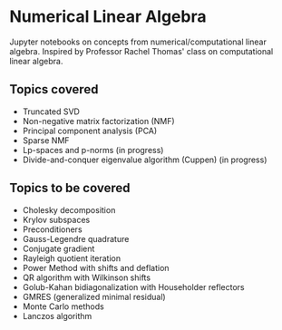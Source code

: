 # Numerical Linear Algebra
Jupyter notebooks on concepts from numerical/computational linear algebra. Inspired by Professor Rachel Thomas' class on computational linear algebra.

## Topics covered
* Truncated SVD
* Non-negative matrix factorization (NMF)
* Principal component analysis (PCA)
* Sparse NMF
* Lp-spaces and p-norms (in progress)
* Divide-and-conquer eigenvalue algorithm (Cuppen) (in progress)

## Topics to be covered
* Cholesky decomposition
* Krylov subspaces
* Preconditioners
* Gauss-Legendre quadrature
* Conjugate gradient
* Rayleigh quotient iteration
* Power Method with shifts and deflation
* QR algorithm with Wilkinson shifts
* Golub-Kahan bidiagonalization with Householder reflectors
* GMRES (generalized minimal residual)
* Monte Carlo methods
* Lanczos algorithm
